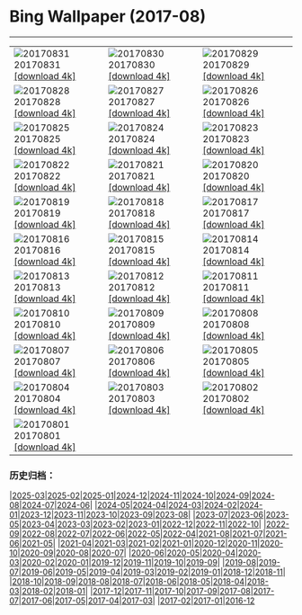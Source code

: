# Bing Wallpaper (2017-08)
**************

<table><tr><td><img class="wallpaper" src="https://www.bing.com/az/hprichbg/rb/ChamonixClouds_EN-US7806783297_1920x1080.jpg" alt="20170831"> 20170831 <a href="https://www.bing.com/az/hprichbg/rb/ChamonixClouds_EN-US7806783297_UHD.jpg">[download 4k]</a></td><td><img class="wallpaper" src="https://www.bing.com/az/hprichbg/rb/GoldenTrevally_EN-US9776019556_1920x1080.jpg" alt="20170830"> 20170830 <a href="https://www.bing.com/az/hprichbg/rb/GoldenTrevally_EN-US9776019556_UHD.jpg">[download 4k]</a></td><td><img class="wallpaper" src="https://www.bing.com/az/hprichbg/rb/OregonPainted_EN-US8368800151_1920x1080.jpg" alt="20170829"> 20170829 <a href="https://www.bing.com/az/hprichbg/rb/OregonPainted_EN-US8368800151_UHD.jpg">[download 4k]</a></td></tr><tr><td><img class="wallpaper" src="https://www.bing.com/az/hprichbg/rb/BotallackCornwall_EN-US10690493068_1920x1080.jpg" alt="20170828"> 20170828 <a href="https://www.bing.com/az/hprichbg/rb/BotallackCornwall_EN-US10690493068_UHD.jpg">[download 4k]</a></td><td><img class="wallpaper" src="https://www.bing.com/az/hprichbg/rb/BasongcuoNP_EN-US8976373153_1920x1080.jpg" alt="20170827"> 20170827 <a href="https://www.bing.com/az/hprichbg/rb/BasongcuoNP_EN-US8976373153_UHD.jpg">[download 4k]</a></td><td><img class="wallpaper" src="https://www.bing.com/az/hprichbg/rb/BatEaredFox_EN-US12936466242_1920x1080.jpg" alt="20170826"> 20170826 <a href="https://www.bing.com/az/hprichbg/rb/BatEaredFox_EN-US12936466242_UHD.jpg">[download 4k]</a></td></tr><tr><td><img class="wallpaper" src="https://www.bing.com/az/hprichbg/rb/ChulillaSpain_EN-US10131210235_1920x1080.jpg" alt="20170825"> 20170825 <a href="https://www.bing.com/az/hprichbg/rb/ChulillaSpain_EN-US10131210235_UHD.jpg">[download 4k]</a></td><td><img class="wallpaper" src="https://www.bing.com/az/hprichbg/rb/TubeAnemone_EN-US8077113499_1920x1080.jpg" alt="20170824"> 20170824 <a href="https://www.bing.com/az/hprichbg/rb/TubeAnemone_EN-US8077113499_UHD.jpg">[download 4k]</a></td><td><img class="wallpaper" src="https://www.bing.com/az/hprichbg/rb/GustavAntiquities_EN-US9624291648_1920x1080.jpg" alt="20170823"> 20170823 <a href="https://www.bing.com/az/hprichbg/rb/GustavAntiquities_EN-US9624291648_UHD.jpg">[download 4k]</a></td></tr><tr><td><img class="wallpaper" src="https://www.bing.com/az/hprichbg/rb/MausoleumLovcen_EN-US10939848150_1920x1080.jpg" alt="20170822"> 20170822 <a href="https://www.bing.com/az/hprichbg/rb/MausoleumLovcen_EN-US10939848150_UHD.jpg">[download 4k]</a></td><td><img class="wallpaper" src="https://www.bing.com/az/hprichbg/rb/JantarJaipur_EN-US14077542192_1920x1080.jpg" alt="20170821"> 20170821 <a href="https://www.bing.com/az/hprichbg/rb/JantarJaipur_EN-US14077542192_UHD.jpg">[download 4k]</a></td><td><img class="wallpaper" src="https://www.bing.com/az/hprichbg/rb/YellowNPFirehole_EN-US14008559204_1920x1080.jpg" alt="20170820"> 20170820 <a href="https://www.bing.com/az/hprichbg/rb/YellowNPFirehole_EN-US14008559204_UHD.jpg">[download 4k]</a></td></tr><tr><td><img class="wallpaper" src="https://www.bing.com/az/hprichbg/rb/KingPhoto_EN-US12664061376_1920x1080.jpg" alt="20170819"> 20170819 <a href="https://www.bing.com/az/hprichbg/rb/KingPhoto_EN-US12664061376_UHD.jpg">[download 4k]</a></td><td><img class="wallpaper" src="https://www.bing.com/az/hprichbg/rb/AtchafalayaBasin_EN-US10572172099_1920x1080.jpg" alt="20170818"> 20170818 <a href="https://www.bing.com/az/hprichbg/rb/AtchafalayaBasin_EN-US10572172099_UHD.jpg">[download 4k]</a></td><td><img class="wallpaper" src="https://www.bing.com/az/hprichbg/rb/GoldenHorn_EN-US10994437217_1920x1080.jpg" alt="20170817"> 20170817 <a href="https://www.bing.com/az/hprichbg/rb/GoldenHorn_EN-US10994437217_UHD.jpg">[download 4k]</a></td></tr><tr><td><img class="wallpaper" src="https://www.bing.com/az/hprichbg/rb/AvalancheCreek_EN-US9065774002_1920x1080.jpg" alt="20170816"> 20170816 <a href="https://www.bing.com/az/hprichbg/rb/AvalancheCreek_EN-US9065774002_UHD.jpg">[download 4k]</a></td><td><img class="wallpaper" src="https://www.bing.com/az/hprichbg/rb/QuakingAspens_EN-US10051786378_1920x1080.jpg" alt="20170815"> 20170815 <a href="https://www.bing.com/az/hprichbg/rb/QuakingAspens_EN-US10051786378_UHD.jpg">[download 4k]</a></td><td><img class="wallpaper" src="https://www.bing.com/az/hprichbg/rb/Hozoviotissa_EN-US12873449011_1920x1080.jpg" alt="20170814"> 20170814 <a href="https://www.bing.com/az/hprichbg/rb/Hozoviotissa_EN-US12873449011_UHD.jpg">[download 4k]</a></td></tr><tr><td><img class="wallpaper" src="https://www.bing.com/az/hprichbg/rb/Kitesurfing_EN-US12853179282_1920x1080.jpg" alt="20170813"> 20170813 <a href="https://www.bing.com/az/hprichbg/rb/Kitesurfing_EN-US12853179282_UHD.jpg">[download 4k]</a></td><td><img class="wallpaper" src="https://www.bing.com/az/hprichbg/rb/LoxodontaAfricana_EN-US11003709032_1920x1080.jpg" alt="20170812"> 20170812 <a href="https://www.bing.com/az/hprichbg/rb/LoxodontaAfricana_EN-US11003709032_UHD.jpg">[download 4k]</a></td><td><img class="wallpaper" src="https://www.bing.com/az/hprichbg/rb/CavernduPontdArc_EN-US9994344414_1920x1080.jpg" alt="20170811"> 20170811 <a href="https://www.bing.com/az/hprichbg/rb/CavernduPontdArc_EN-US9994344414_UHD.jpg">[download 4k]</a></td></tr><tr><td><img class="wallpaper" src="https://www.bing.com/az/hprichbg/rb/Huacachina_EN-US10013158599_1920x1080.jpg" alt="20170810"> 20170810 <a href="https://www.bing.com/az/hprichbg/rb/Huacachina_EN-US10013158599_UHD.jpg">[download 4k]</a></td><td><img class="wallpaper" src="https://www.bing.com/az/hprichbg/rb/HydricHammock_EN-US7397123310_1920x1080.jpg" alt="20170809"> 20170809 <a href="https://www.bing.com/az/hprichbg/rb/HydricHammock_EN-US7397123310_UHD.jpg">[download 4k]</a></td><td><img class="wallpaper" src="https://www.bing.com/az/hprichbg/rb/AlaskaLynx_EN-US9313111559_1920x1080.jpg" alt="20170808"> 20170808 <a href="https://www.bing.com/az/hprichbg/rb/AlaskaLynx_EN-US9313111559_UHD.jpg">[download 4k]</a></td></tr><tr><td><img class="wallpaper" src="https://www.bing.com/az/hprichbg/rb/AlesundNorway_EN-US9988504070_1920x1080.jpg" alt="20170807"> 20170807 <a href="https://www.bing.com/az/hprichbg/rb/AlesundNorway_EN-US9988504070_UHD.jpg">[download 4k]</a></td><td><img class="wallpaper" src="https://www.bing.com/az/hprichbg/rb/HulunbuirPrairie_EN-US10970548280_1920x1080.jpg" alt="20170806"> 20170806 <a href="https://www.bing.com/az/hprichbg/rb/HulunbuirPrairie_EN-US10970548280_UHD.jpg">[download 4k]</a></td><td><img class="wallpaper" src="https://www.bing.com/az/hprichbg/rb/CaanaTemple_EN-US9334821320_1920x1080.jpg" alt="20170805"> 20170805 <a href="https://www.bing.com/az/hprichbg/rb/CaanaTemple_EN-US9334821320_UHD.jpg">[download 4k]</a></td></tr><tr><td><img class="wallpaper" src="https://www.bing.com/az/hprichbg/rb/BodieLighthouse_EN-US10541981640_1920x1080.jpg" alt="20170804"> 20170804 <a href="https://www.bing.com/az/hprichbg/rb/BodieLighthouse_EN-US10541981640_UHD.jpg">[download 4k]</a></td><td><img class="wallpaper" src="https://www.bing.com/az/hprichbg/rb/LavenderProvence_EN-US9659437083_1920x1080.jpg" alt="20170803"> 20170803 <a href="https://www.bing.com/az/hprichbg/rb/LavenderProvence_EN-US9659437083_UHD.jpg">[download 4k]</a></td><td><img class="wallpaper" src="https://www.bing.com/az/hprichbg/rb/WhipCoral_EN-US11006030844_1920x1080.jpg" alt="20170802"> 20170802 <a href="https://www.bing.com/az/hprichbg/rb/WhipCoral_EN-US11006030844_UHD.jpg">[download 4k]</a></td></tr><tr><td><img class="wallpaper" src="https://www.bing.com/az/hprichbg/rb/Nyala_EN-US11787993086_1920x1080.jpg" alt="20170801"> 20170801 <a href="https://www.bing.com/az/hprichbg/rb/Nyala_EN-US11787993086_UHD.jpg">[download 4k]</a></td><td></td><td></td></tr></table>

### 历史归档：

|[2025-03](/../2025-03/2025-03.md)|[2025-02](/../2025-02/2025-02.md)|[2025-01](/../2025-01/2025-01.md)|[2024-12](/../2024-12/2024-12.md)|[2024-11](/../2024-11/2024-11.md)|[2024-10](/../2024-10/2024-10.md)|[2024-09](/../2024-09/2024-09.md)|[2024-08](/../2024-08/2024-08.md)|[2024-07](/../2024-07/2024-07.md)|[2024-06](/../2024-06/2024-06.md)|
|[2024-05](/../2024-05/2024-05.md)|[2024-04](/../2024-04/2024-04.md)|[2024-03](/../2024-03/2024-03.md)|[2024-02](/../2024-02/2024-02.md)|[2024-01](/../2024-01/2024-01.md)|[2023-12](/../2023-12/2023-12.md)|[2023-11](/../2023-11/2023-11.md)|[2023-10](/../2023-10/2023-10.md)|[2023-09](/../2023-09/2023-09.md)|[2023-08](/../2023-08/2023-08.md)|
|[2023-07](/../2023-07/2023-07.md)|[2023-06](/../2023-06/2023-06.md)|[2023-05](/../2023-05/2023-05.md)|[2023-04](/../2023-04/2023-04.md)|[2023-03](/../2023-03/2023-03.md)|[2023-02](/../2023-02/2023-02.md)|[2023-01](/../2023-01/2023-01.md)|[2022-12](/../2022-12/2022-12.md)|[2022-11](/../2022-11/2022-11.md)|[2022-10](/../2022-10/2022-10.md)|
|[2022-09](/../2022-09/2022-09.md)|[2022-08](/../2022-08/2022-08.md)|[2022-07](/../2022-07/2022-07.md)|[2022-06](/../2022-06/2022-06.md)|[2022-05](/../2022-05/2022-05.md)|[2022-04](/../2022-04/2022-04.md)|[2021-08](/../2021-08/2021-08.md)|[2021-07](/../2021-07/2021-07.md)|[2021-06](/../2021-06/2021-06.md)|[2021-05](/../2021-05/2021-05.md)|
|[2021-04](/../2021-04/2021-04.md)|[2021-03](/../2021-03/2021-03.md)|[2021-02](/../2021-02/2021-02.md)|[2021-01](/../2021-01/2021-01.md)|[2020-12](/../2020-12/2020-12.md)|[2020-11](/../2020-11/2020-11.md)|[2020-10](/../2020-10/2020-10.md)|[2020-09](/../2020-09/2020-09.md)|[2020-08](/../2020-08/2020-08.md)|[2020-07](/../2020-07/2020-07.md)|
|[2020-06](/../2020-06/2020-06.md)|[2020-05](/../2020-05/2020-05.md)|[2020-04](/../2020-04/2020-04.md)|[2020-03](/../2020-03/2020-03.md)|[2020-02](/../2020-02/2020-02.md)|[2020-01](/../2020-01/2020-01.md)|[2019-12](/../2019-12/2019-12.md)|[2019-11](/../2019-11/2019-11.md)|[2019-10](/../2019-10/2019-10.md)|[2019-09](/../2019-09/2019-09.md)|
|[2019-08](/../2019-08/2019-08.md)|[2019-07](/../2019-07/2019-07.md)|[2019-06](/../2019-06/2019-06.md)|[2019-05](/../2019-05/2019-05.md)|[2019-04](/../2019-04/2019-04.md)|[2019-03](/../2019-03/2019-03.md)|[2019-02](/../2019-02/2019-02.md)|[2019-01](/../2019-01/2019-01.md)|[2018-12](/../2018-12/2018-12.md)|[2018-11](/../2018-11/2018-11.md)|
|[2018-10](/../2018-10/2018-10.md)|[2018-09](/../2018-09/2018-09.md)|[2018-08](/../2018-08/2018-08.md)|[2018-07](/../2018-07/2018-07.md)|[2018-06](/../2018-06/2018-06.md)|[2018-05](/../2018-05/2018-05.md)|[2018-04](/../2018-04/2018-04.md)|[2018-03](/../2018-03/2018-03.md)|[2018-02](/../2018-02/2018-02.md)|[2018-01](/../2018-01/2018-01.md)|
|[2017-12](/../2017-12/2017-12.md)|[2017-11](/../2017-11/2017-11.md)|[2017-10](/../2017-10/2017-10.md)|[2017-09](/../2017-09/2017-09.md)|[2017-08](/2017-08.md)|[2017-07](/../2017-07/2017-07.md)|[2017-06](/../2017-06/2017-06.md)|[2017-05](/../2017-05/2017-05.md)|[2017-04](/../2017-04/2017-04.md)|[2017-03](/../2017-03/2017-03.md)|
|[2017-02](/../2017-02/2017-02.md)|[2017-01](/../2017-01/2017-01.md)|[2016-12](/../2016-12/2016-12.md)
